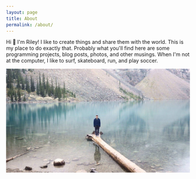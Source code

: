 ```yaml
---
layout: page
title: About
permalink: /about/
---
```


Hi 👋  I'm Riley! I like to create things and share them with the world. This is my place to do exactly that. Probably what you'll find here are some programming projects, blog posts, photos, and other musings. When I'm not at the computer, I like to surf, skateboard, run, and play soccer.

![Me](assets/images/photos/banff.jpg)